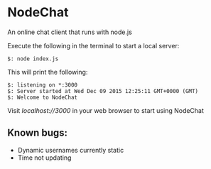 # NodeChat
An online chat client that runs with node.js

Execute the following in the terminal to start a local server:
	
	$: node index.js

This will print the following:

	$: listening on *:3000
	$: Server started at Wed Dec 09 2015 12:25:11 GMT+0000 (GMT)
	$: Welcome to NodeChat

Visit *localhost://3000* in your web browser to start using NodeChat


## Known bugs:

-	Dynamic usernames currently static
-	Time not updating
	